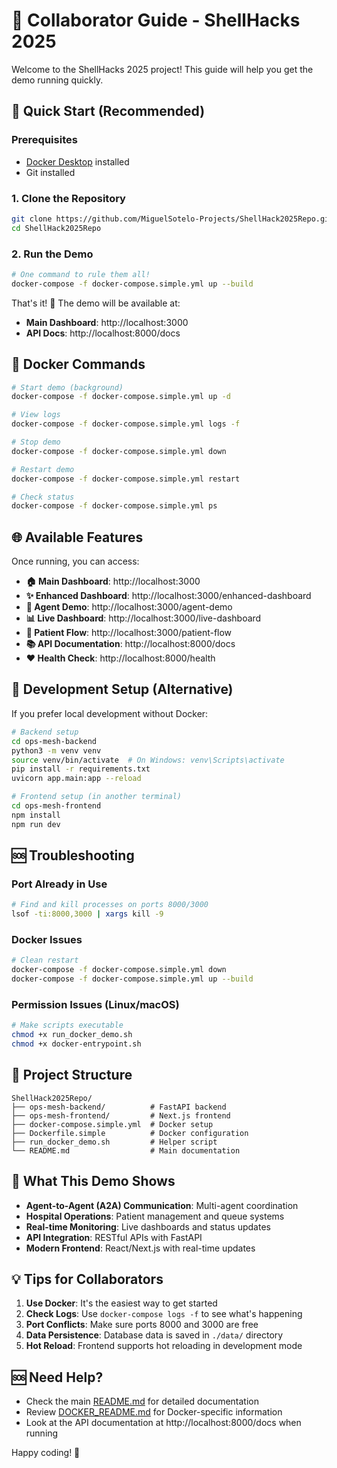 # 🤝 Collaborator Guide - ShellHacks 2025

Welcome to the ShellHacks 2025 project! This guide will help you get the demo running quickly.

## 🚀 Quick Start (Recommended)

### Prerequisites
- [Docker Desktop](https://www.docker.com/products/docker-desktop/) installed
- Git installed

### 1. Clone the Repository
```bash
git clone https://github.com/MiguelSotelo-Projects/ShellHack2025Repo.git
cd ShellHack2025Repo
```

### 2. Run the Demo
```bash
# One command to rule them all!
docker-compose -f docker-compose.simple.yml up --build
```

That's it! 🎉 The demo will be available at:
- **Main Dashboard**: http://localhost:3000
- **API Docs**: http://localhost:8000/docs

## 🐳 Docker Commands

```bash
# Start demo (background)
docker-compose -f docker-compose.simple.yml up -d

# View logs
docker-compose -f docker-compose.simple.yml logs -f

# Stop demo
docker-compose -f docker-compose.simple.yml down

# Restart demo
docker-compose -f docker-compose.simple.yml restart

# Check status
docker-compose -f docker-compose.simple.yml ps
```

## 🌐 Available Features

Once running, you can access:

- **🏠 Main Dashboard**: http://localhost:3000
- **✨ Enhanced Dashboard**: http://localhost:3000/enhanced-dashboard
- **🤖 Agent Demo**: http://localhost:3000/agent-demo
- **📊 Live Dashboard**: http://localhost:3000/live-dashboard
- **👥 Patient Flow**: http://localhost:3000/patient-flow
- **📚 API Documentation**: http://localhost:8000/docs
- **❤️ Health Check**: http://localhost:8000/health

## 🔧 Development Setup (Alternative)

If you prefer local development without Docker:

```bash
# Backend setup
cd ops-mesh-backend
python3 -m venv venv
source venv/bin/activate  # On Windows: venv\Scripts\activate
pip install -r requirements.txt
uvicorn app.main:app --reload

# Frontend setup (in another terminal)
cd ops-mesh-frontend
npm install
npm run dev
```

## 🆘 Troubleshooting

### Port Already in Use
```bash
# Find and kill processes on ports 8000/3000
lsof -ti:8000,3000 | xargs kill -9
```

### Docker Issues
```bash
# Clean restart
docker-compose -f docker-compose.simple.yml down
docker-compose -f docker-compose.simple.yml up --build
```

### Permission Issues (Linux/macOS)
```bash
# Make scripts executable
chmod +x run_docker_demo.sh
chmod +x docker-entrypoint.sh
```

## 📁 Project Structure

```
ShellHack2025Repo/
├── ops-mesh-backend/          # FastAPI backend
├── ops-mesh-frontend/         # Next.js frontend
├── docker-compose.simple.yml  # Docker setup
├── Dockerfile.simple          # Docker configuration
├── run_docker_demo.sh         # Helper script
└── README.md                  # Main documentation
```

## 🎯 What This Demo Shows

- **Agent-to-Agent (A2A) Communication**: Multi-agent coordination
- **Hospital Operations**: Patient management and queue systems
- **Real-time Monitoring**: Live dashboards and status updates
- **API Integration**: RESTful APIs with FastAPI
- **Modern Frontend**: React/Next.js with real-time updates

## 💡 Tips for Collaborators

1. **Use Docker**: It's the easiest way to get started
2. **Check Logs**: Use `docker-compose logs -f` to see what's happening
3. **Port Conflicts**: Make sure ports 8000 and 3000 are free
4. **Data Persistence**: Database data is saved in `./data/` directory
5. **Hot Reload**: Frontend supports hot reloading in development mode

## 🆘 Need Help?

- Check the main [README.md](README.md) for detailed documentation
- Review [DOCKER_README.md](DOCKER_README.md) for Docker-specific information
- Look at the API documentation at http://localhost:8000/docs when running

Happy coding! 🚀
